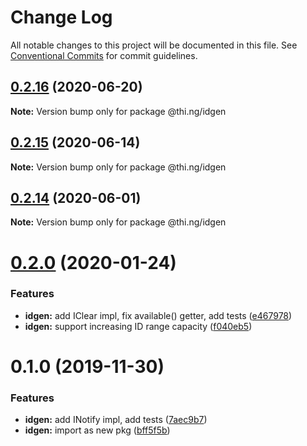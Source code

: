 # Change Log

All notable changes to this project will be documented in this file.
See [Conventional Commits](https://conventionalcommits.org) for commit guidelines.

## [0.2.16](https://github.com/thi-ng/umbrella/compare/@thi.ng/idgen@0.2.15...@thi.ng/idgen@0.2.16) (2020-06-20)

**Note:** Version bump only for package @thi.ng/idgen





## [0.2.15](https://github.com/thi-ng/umbrella/compare/@thi.ng/idgen@0.2.14...@thi.ng/idgen@0.2.15) (2020-06-14)

**Note:** Version bump only for package @thi.ng/idgen





## [0.2.14](https://github.com/thi-ng/umbrella/compare/@thi.ng/idgen@0.2.13...@thi.ng/idgen@0.2.14) (2020-06-01)

**Note:** Version bump only for package @thi.ng/idgen





# [0.2.0](https://github.com/thi-ng/umbrella/compare/@thi.ng/idgen@0.1.0...@thi.ng/idgen@0.2.0) (2020-01-24)

### Features

* **idgen:** add IClear impl, fix available() getter, add tests ([e467978](https://github.com/thi-ng/umbrella/commit/e467978f7cd3e82b188ce40631f7367d8e9cebdd))
* **idgen:** support increasing ID range capacity ([f040eb5](https://github.com/thi-ng/umbrella/commit/f040eb5cb04e458e753fb37fa4dc2fc32a3e0e8c))

# 0.1.0 (2019-11-30)

### Features

* **idgen:** add INotify impl, add tests ([7aec9b7](https://github.com/thi-ng/umbrella/commit/7aec9b7e7cd0d335e90bd50f5fb47c7b72188fbf))
* **idgen:** import as new pkg ([bff5f5b](https://github.com/thi-ng/umbrella/commit/bff5f5b66d05449c79e5087385bdecc43594a700))
